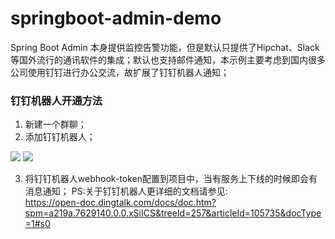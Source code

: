 # springboot-admin-demo
Spring Boot Admin 本身提供监控告警功能，但是默认只提供了Hipchat、Slack等国外流行的通讯软件的集成；默认也支持邮件通知，本示例主要考虑到国内很多公司使用钉钉进行办公交流，故扩展了钉钉机器人通知；

### 钉钉机器人开通方法
1. 新建一个群聊；
2. 添加钉钉机器人；

![](https://github.com/luoyoubao/springboot-admin-demo/blob/master/images/dingtalk01.jpg)
![](https://github.com/luoyoubao/springboot-admin-demo/blob/master/images/dingtalk02.jpg)

3. 将钉钉机器人webhook-token配置到项目中，当有服务上下线的时候即会有消息通知；
PS:关于钉钉机器人更详细的文档请参见:<br>
https://open-doc.dingtalk.com/docs/doc.htm?spm=a219a.7629140.0.0.xSiICS&treeId=257&articleId=105735&docType=1#s0
